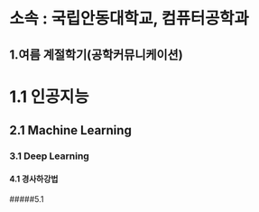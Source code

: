소속 : 국립안동대학교, 컴퓨터공학과
========================

1.여름 계절학기(공학커뮤니케이션)
------------------------------------

# 1.1 인공지능
## 2.1 Machine Learning
### 3.1 Deep Learning
#### 4.1 경사하강법
#####5.1 